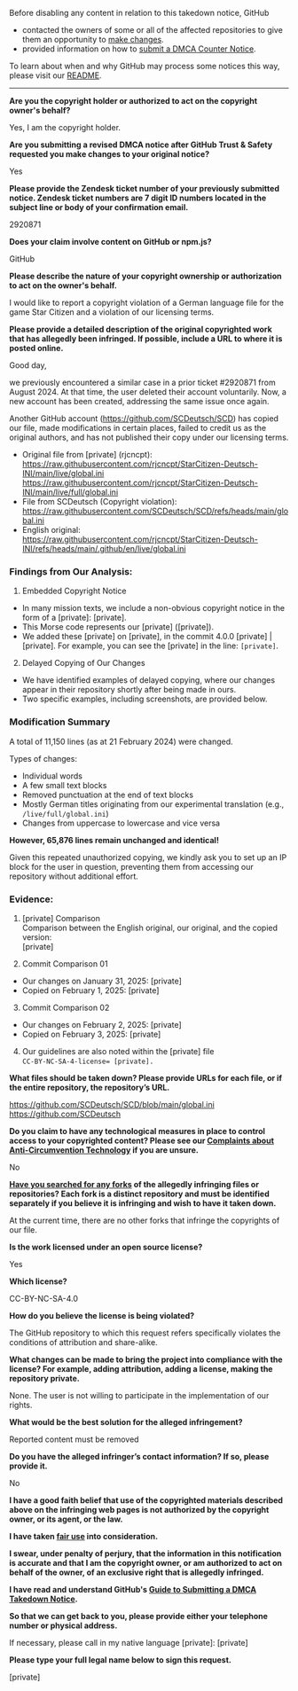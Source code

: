 Before disabling any content in relation to this takedown notice, GitHub
- contacted the owners of some or all of the affected repositories to give them an opportunity to [make changes](https://docs.github.com/en/github/site-policy/dmca-takedown-policy#a-how-does-this-actually-work).
- provided information on how to [submit a DMCA Counter Notice](https://docs.github.com/en/articles/guide-to-submitting-a-dmca-counter-notice).

To learn about when and why GitHub may process some notices this way, please visit our [README](https://github.com/github/dmca/blob/master/README.md#anatomy-of-a-takedown-notice).

---

**Are you the copyright holder or authorized to act on the copyright owner's behalf?**  
  
Yes, I am the copyright holder.  
  
**Are you submitting a revised DMCA notice after GitHub Trust & Safety requested you make changes to your original notice?**  
  
Yes  
  
**Please provide the Zendesk ticket number of your previously submitted notice. Zendesk ticket numbers are 7 digit ID numbers located in the subject line or body of your confirmation email.**  
  
2920871  
  
**Does your claim involve content on GitHub or npm.js?**  
  
GitHub  
  
**Please describe the nature of your copyright ownership or authorization to act on the owner's behalf.**  
  
I would like to report a copyright violation of a German language file for the game Star Citizen and a violation of our licensing terms.  
  
**Please provide a detailed description of the original copyrighted work that has allegedly been infringed. If possible, include a URL to where it is posted online.**  
  
Good day,  
  
we previously encountered a similar case in a prior ticket #2920871 from August 2024. At that time, the user deleted their account voluntarily. Now, a new account has been created, addressing the same issue once again.  
  
Another GitHub account (https://github.com/SCDeutsch/SCD) has copied our file, made modifications in certain places, failed to credit us as the original authors, and has not published their copy under our licensing terms.  
  
- Original file from [private] (rjcncpt):   
https://raw.githubusercontent.com/rjcncpt/StarCitizen-Deutsch-INI/main/live/global.ini  
https://raw.githubusercontent.com/rjcncpt/StarCitizen-Deutsch-INI/main/live/full/global.ini  
- File from SCDeutsch (Copyright violation):  
https://raw.githubusercontent.com/SCDeutsch/SCD/refs/heads/main/global.ini  
- English original:  
https://raw.githubusercontent.com/rjcncpt/StarCitizen-Deutsch-INI/refs/heads/main/.github/en/live/global.ini  
  
### Findings from Our Analysis:  
1. Embedded Copyright Notice  
- In many mission texts, we include a non-obvious copyright notice in the form of a [private]: [private].  
- This Morse code represents our [private] ([private]).  
- We added these [private] on [private], in the commit 4.0.0 [private] | [private]. For example, you can see the [private] in the line: `[private]`.  
2. Delayed Copying of Our Changes  
- We have identified examples of delayed copying, where our changes appear in their repository shortly after being made in ours.  
- Two specific examples, including screenshots, are provided below.  
  
### Modification Summary  
A total of 11,150 lines (as at 21 February 2024) were changed.  
  
Types of changes:  
- Individual words  
- A few small text blocks  
- Removed punctuation at the end of text blocks  
- Mostly German titles originating from our experimental translation (e.g., `/live/full/global.ini`)  
- Changes from uppercase to lowercase and vice versa  
  
**However, 65,876 lines remain unchanged and identical!**  
  
Given this repeated unauthorized copying, we kindly ask you to set up an IP block for the user in question, preventing them from accessing our repository without additional effort.  
  
### Evidence:  
1. [private] Comparison  
Comparison between the English original, our original, and the copied version:  
[private]
  
2. Commit Comparison 01  
- Our changes on January 31, 2025: [private]    
- Copied on February 1, 2025: [private]    
  
3. Commit Comparison 02  
- Our changes on February 2, 2025: [private]    
- Copied on February 3, 2025: [private]    
  
4. Our guidelines are also noted within the [private] file  
`CC-BY-NC-SA-4-license= [private].`  
  
**What files should be taken down? Please provide URLs for each file, or if the entire repository, the repository’s URL.**  
  
https://github.com/SCDeutsch/SCD/blob/main/global.ini  
https://github.com/SCDeutsch  
  
**Do you claim to have any technological measures in place to control access to your copyrighted content? Please see our <a href="https://docs.github.com/articles/guide-to-submitting-a-dmca-takedown-notice#complaints-about-anti-circumvention-technology">Complaints about Anti-Circumvention Technology</a> if you are unsure.**  
  
No  
  
**<a href="https://docs.github.com/articles/dmca-takedown-policy#b-what-about-forks-or-whats-a-fork">Have you searched for any forks</a> of the allegedly infringing files or repositories? Each fork is a distinct repository and must be identified separately if you believe it is infringing and wish to have it taken down.**  
  
At the current time, there are no other forks that infringe the copyrights of our file.  
  
**Is the work licensed under an open source license?**  
  
Yes  
  
**Which license?**  
  
CC-BY-NC-SA-4.0  
  
**How do you believe the license is being violated?**  
  
The GitHub repository to which this request refers specifically violates the conditions of attribution and share-alike.  
  
**What changes can be made to bring the project into compliance with the license? For example, adding attribution, adding a license, making the repository private.**  
  
None. The user is not willing to participate in the implementation of our rights.  
  
**What would be the best solution for the alleged infringement?**  
  
Reported content must be removed  
  
**Do you have the alleged infringer’s contact information? If so, please provide it.**  
  
No  
  
**I have a good faith belief that use of the copyrighted materials described above on the infringing web pages is not authorized by the copyright owner, or its agent, or the law.**  
  
**I have taken <a href="https://www.lumendatabase.org/topics/22">fair use</a> into consideration.**  
  
**I swear, under penalty of perjury, that the information in this notification is accurate and that I am the copyright owner, or am authorized to act on behalf of the owner, of an exclusive right that is allegedly infringed.**  
  
**I have read and understand GitHub's <a href="https://docs.github.com/articles/guide-to-submitting-a-dmca-takedown-notice/">Guide to Submitting a DMCA Takedown Notice</a>.**  
  
**So that we can get back to you, please provide either your telephone number or physical address.**  
  
If necessary, please call in my native language [private]: [private] 
  
**Please type your full legal name below to sign this request.**  
  
[private]
